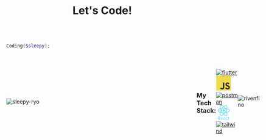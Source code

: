 <h1 align="center">Let's Code!</h1> 
<br/>


```php

Coding($sleepy);

```


#

<div style="display: flex; justify-content: start; align-items: center;">

  <img 
    align="right"
    src="https://github.com/user-attachments/assets/983a8792-f228-46f6-96ea-81c3dd5cb784" 
    alt="sleepy-ryo" 
    style="width: 500px; height: auto;" 
  />

<h3 align="left">My Tech Stack:</h3>
<p align="left"> <a href="https://flutter.dev" target="_blank" rel="noreferrer"> <img src="https://www.vectorlogo.zone/logos/flutterio/flutterio-icon.svg" alt="flutter" width="40" height="40"/> </a> <a href="https://developer.mozilla.org/en-US/docs/Web/JavaScript" target="_blank" rel="noreferrer"> <img src="https://raw.githubusercontent.com/devicons/devicon/master/icons/javascript/javascript-original.svg" alt="javascript" width="40" height="40"/> </a> <a href="https://postman.com" target="_blank" rel="noreferrer"> <img src="https://www.vectorlogo.zone/logos/getpostman/getpostman-icon.svg" alt="postman" width="40" height="40"/> </a> <a href="https://reactjs.org/" target="_blank" rel="noreferrer"> <img src="https://raw.githubusercontent.com/devicons/devicon/master/icons/react/react-original-wordmark.svg" alt="react" width="40" height="40"/> </a> <a href="https://tailwindcss.com/" target="_blank" rel="noreferrer"> <img src="https://www.vectorlogo.zone/logos/tailwindcss/tailwindcss-icon.svg" alt="tailwind" width="40" height="40"/> </a> </p>

<p><img align="center" src="https://github-readme-stats.vercel.app/api/top-langs?username=rivenfino&show_icons=true&locale=en&layout=compact" alt="rivenfino" /></p>

</div>


##
